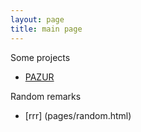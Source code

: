```yaml
---
layout: page
title: main page
---
```


Some projects

- [PAZUR](pages/pazur.html)


Random remarks

- [rrr] (pages/random.html)

